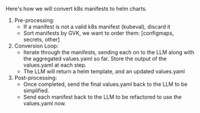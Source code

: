 Here's how we will convert k8s manifests to helm charts.


1.	Pre-processing: 
    - If a manifest is not a valid k8s manifest (kubeval), discard it
    - Sort manifests by GVK, we want to order them: [configmaps, secrets, other]
2.	Conversion Loop: 
    - Iterate through the manifests, sending each on to the LLM along with the aggregated values.yaml so far. Store the output of the values.yaml at each step.
    - The LLM will return a helm template, and an updated values.yaml
3.  Post-processing: 
    - Once completed, send the final values.yaml back to the LLM to be simplified.
    - Send each manifest back to the LLM to be refactored to use the values.yaml now.  

